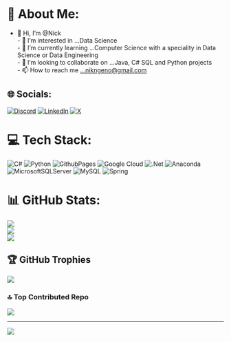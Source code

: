 # 💫 About Me:
- 👋 Hi, I’m @Nick<br>- 👀 I’m interested in ...Data Science<br>- 🌱 I’m currently learning ...Computer Science with a speciality in Data Science or Data Engineering<br>- 💞️ I’m looking to collaborate on ...Java, C# SQL and Python projects<br>- 📫 How to reach me ...nikngeno@gmail.com


## 🌐 Socials:
[![Discord](https://img.shields.io/badge/Discord-%237289DA.svg?logo=discord&logoColor=white)](https://discord.gg/nikngeno) [![LinkedIn](https://img.shields.io/badge/LinkedIn-%230077B5.svg?logo=linkedin&logoColor=white)](https://linkedin.com/in/nicholas-ngeno-23440531/) [![X](https://img.shields.io/badge/X-black.svg?logo=X&logoColor=white)](https://x.com/nikngeno) 

# 💻 Tech Stack:
![C#](https://img.shields.io/badge/c%23-%23239120.svg?style=for-the-badge&logo=csharp&logoColor=white) ![Python](https://img.shields.io/badge/python-3670A0?style=for-the-badge&logo=python&logoColor=ffdd54) ![GithubPages](https://img.shields.io/badge/github%20pages-121013?style=for-the-badge&logo=github&logoColor=white) ![Google Cloud](https://img.shields.io/badge/GoogleCloud-%234285F4.svg?style=for-the-badge&logo=google-cloud&logoColor=white) ![.Net](https://img.shields.io/badge/.NET-5C2D91?style=for-the-badge&logo=.net&logoColor=white) ![Anaconda](https://img.shields.io/badge/Anaconda-%2344A833.svg?style=for-the-badge&logo=anaconda&logoColor=white) ![MicrosoftSQLServer](https://img.shields.io/badge/Microsoft%20SQL%20Server-CC2927?style=for-the-badge&logo=microsoft%20sql%20server&logoColor=white) ![MySQL](https://img.shields.io/badge/mysql-4479A1.svg?style=for-the-badge&logo=mysql&logoColor=white) ![Spring](https://img.shields.io/badge/spring-%236DB33F.svg?style=for-the-badge&logo=spring&logoColor=white)
# 📊 GitHub Stats:
![](https://github-readme-stats.vercel.app/api?username=nikngeno&theme=dark&hide_border=false&include_all_commits=false&count_private=false)<br/>
![](https://github-readme-streak-stats.herokuapp.com/?user=nikngeno&theme=dark&hide_border=false)<br/>
![](https://github-readme-stats.vercel.app/api/top-langs/?username=nikngeno&theme=dark&hide_border=false&include_all_commits=false&count_private=false&layout=compact)

## 🏆 GitHub Trophies
![](https://github-profile-trophy.vercel.app/?username=nikngeno&theme=radical&no-frame=false&no-bg=true&margin-w=4)

### 🔝 Top Contributed Repo
![](https://github-contributor-stats.vercel.app/api?username=nikngeno&limit=5&theme=dark&combine_all_yearly_contributions=true)

---
[![](https://visitcount.itsvg.in/api?id=nikngeno&icon=0&color=0)](https://visitcount.itsvg.in)

<!-- Proudly created with GPRM ( https://gprm.itsvg.in ) -->
